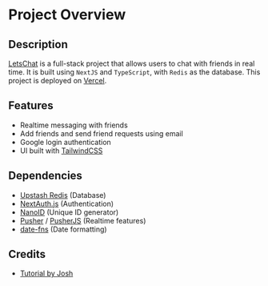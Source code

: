 # Project Overview

## Description
[LetsChat]( letschat-ten.vercel.app/ ) is a full-stack project that allows users to chat with friends in real time. It is built using `NextJS` and `TypeScript`, with `Redis` as the database. This project is deployed on [Vercel](https://vercel.com/).

## Features
- Realtime messaging with friends
- Add friends and send friend requests using email
- Google login authentication
- UI built with [TailwindCSS](https://tailwindcss.com/)

## Dependencies
- [Upstash Redis](https://docs.upstash.com/redis) (Database)
- [NextAuth.js](https://next-auth.js.org/) (Authentication)
- [NanoID](https://github.com/ai/nanoid#readme) (Unique ID generator)
- [Pusher](https://pusher.com/) / [PusherJS](https://github.com/pusher/pusher-js) (Realtime features)
- [date-fns](https://date-fns.org/) (Date formatting)

## Credits
- [Tutorial by Josh](https://github.com/joschan21/nextjs-realtime-chat)
